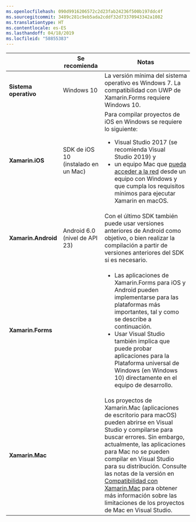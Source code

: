 ```yaml
---
ms.openlocfilehash: 090d9916206572c2d23fab24236f500b197ddc4f
ms.sourcegitcommit: 3489c281c9eb5ada2cddf32d73370943342a1082
ms.translationtype: HT
ms.contentlocale: es-ES
ms.lasthandoff: 04/18/2019
ms.locfileid: "58855383"
---
```

||Se recomienda|Notas|
|---|---|---|
|**Sistema operativo**|Windows 10|La versión mínima del sistema operativo es Windows 7. La compatibilidad con UWP de Xamarin.Forms requiere Windows 10.
|**Xamarin.iOS**|SDK de iOS 10 (instalado en un Mac)|Para compilar proyectos de iOS en Windows se requiere lo siguiente:<ul><li>Visual Studio 2017 (se recomienda Visual Studio 2019) y</li><li>un equipo Mac que <a href="~/ios/get-started/installation/windows/connecting-to-mac/index.md">pueda acceder a la red</a> desde un equipo con Windows y que cumpla los requisitos mínimos para ejecutar Xamarin en macOS.</li></ul>|
|**Xamarin.Android**|Android 6.0 (nivel de API 23)|Con el último SDK también puede usar versiones anteriores de Android como objetivo, o bien realizar la compilación a partir de versiones anteriores del SDK si es necesario.|
|**Xamarin.Forms**||<ul><li>Las aplicaciones de Xamarin.Forms para iOS y Android pueden implementarse para las plataformas más importantes, tal y como se describe a continuación.</li><li>Usar Visual Studio también implica que puede probar aplicaciones para la Plataforma universal de Windows (en Windows 10) directamente en el equipo de desarrollo.</li></ul>|
|**Xamarin.Mac**||Los proyectos de Xamarin.Mac (aplicaciones de escritorio para macOS) pueden abrirse en Visual Studio y compilarse para buscar errores. Sin embargo, actualmente, las aplicaciones para Mac no se pueden compilar en Visual Studio para su distribución. Consulte las notas de la versión en <a href="https://developer.xamarin.com/releases/vs/xamarin.vs_4/xamarin.vs_4.2/#Xamarin.Mac_minimum_support.">Compatibilidad con Xamarin.Mac</a> para obtener más información sobre las limitaciones de los proyectos de Mac en Visual Studio.|
